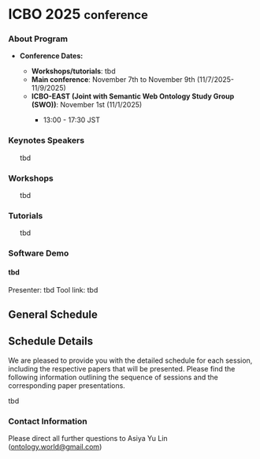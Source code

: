 <br>
<h1> ICBO 2025 <small>conference</small></h1>

### About Program

  <ul>
    <li><b>Conference Dates:</b></li>  
    <ul>
        <li><b>Workshops/tutorials</b>: tbd </li>
        <li><b>Main conference</b>: November 7th to November 9th (11/7/2025-11/9/2025)</li>
        <li><b>ICBO-EAST (Joint with Semantic Web Ontology Study Group (SWO))</b>: November 1st (11/1/2025)</li>
            <ul><li>13:00 - 17:30 JST</li></ul>
    </ul>
</ul>

### Keynotes Speakers

<ul>
    tbd
</ul>

### Workshops

<ul>
 tbd
</ul>

### Tutorials

<ul>
   tbd
</ul>

### Software Demo

<h4>tbd</h4>
Presenter: tbd
Tool link: tbd

## General Schedule


## Schedule Details

<p>We are pleased to provide you with the detailed schedule for each session, including the respective papers that will be presented. Please find the following information outlining the sequence of sessions and the corresponding paper presentations.</p>                 

tbd


### Contact Information 

Please direct all further questions to Asiya Yu Lin (ontology.world@gmail.com)



